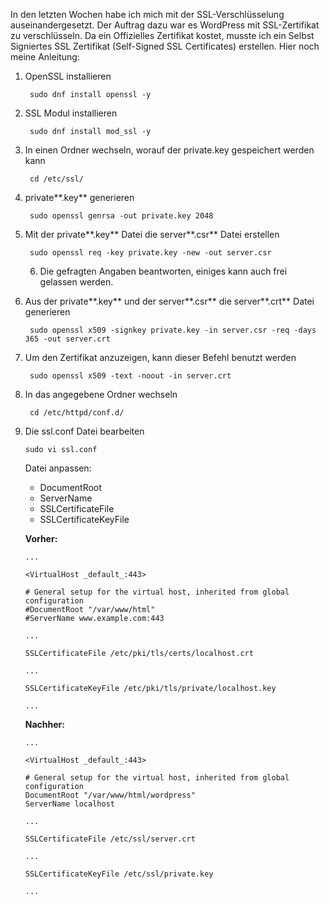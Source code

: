 In den letzten Wochen habe ich mich mit der SSL-Verschlüsselung auseinandergesetzt. Der Auftrag dazu war es WordPress mit SSL-Zertifikat zu verschlüsseln. Da ein Offizielles Zertifikat kostet, musste ich ein Selbst Signiertes SSL Zertifikat (Self-Signed SSL Certificates) erstellen. Hier noch meine Anleitung:

1. OpenSSL installieren

        sudo dnf install openssl -y

2. SSL Modul installieren

        sudo dnf install mod_ssl -y

3. In einen Ordner wechseln, worauf der private.key gespeichert werden kann 

        cd /etc/ssl/

4. private**.key** generieren

        sudo openssl genrsa -out private.key 2048

5. Mit der private**.key** Datei die server**.csr** Datei erstellen

        sudo openssl req -key private.key -new -out server.csr

    6. Die gefragten Angaben beantworten, einiges kann auch frei gelassen werden.

7. Aus der private**.key** und der server**.csr** die server**.crt** Datei generieren

        sudo openssl x509 -signkey private.key -in server.csr -req -days 365 -out server.crt

8. Um den Zertifikat anzuzeigen, kann dieser Befehl benutzt werden

        sudo openssl x509 -text -noout -in server.crt

9. In das angegebene Ordner wechseln

        cd /etc/httpd/conf.d/

10. Die ssl.conf Datei bearbeiten

        sudo vi ssl.conf 

    Datei anpassen:

    - DocumentRoot
    - ServerName
    - SSLCertificateFile
    - SSLCertificateKeyFile


    **Vorher:**


        ...

        <VirtualHost _default_:443>

        # General setup for the virtual host, inherited from global configuration
        #DocumentRoot "/var/www/html"
        #ServerName www.example.com:443

        ...

        SSLCertificateFile /etc/pki/tls/certs/localhost.crt

        ...

        SSLCertificateKeyFile /etc/pki/tls/private/localhost.key
        
        ...


    **Nachher:**


        ...

        <VirtualHost _default_:443>

        # General setup for the virtual host, inherited from global configuration
        DocumentRoot "/var/www/html/wordpress"
        ServerName localhost

        ...

        SSLCertificateFile /etc/ssl/server.crt

        ...

        SSLCertificateKeyFile /etc/ssl/private.key

        ...


